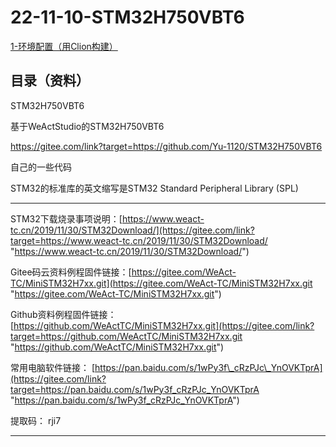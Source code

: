 # 22-11-10-STM32H750VBT6

[1-环境配置（用Clion构建）](1-环境配置（用Clion构建）/1-环境配置（用Clion构建）.md "1-环境配置（用Clion构建）")

## 目录（资料）

STM32H750VBT6

基于WeActStudio的STM32H750VBT6

<https://gitee.com/link?target=https://github.com/Yu-1120/STM32H750VBT6>

自己的一些代码

STM32的标准库的英文缩写是STM32 Standard Peripheral Library (SPL)

***

STM32下载烧录事项说明：[https://www.weact-tc.cn/2019/11/30/STM32Download/](https://gitee.com/link?target=https://www.weact-tc.cn/2019/11/30/STM32Download/ "https://www.weact-tc.cn/2019/11/30/STM32Download/")

Gitee码云资料例程固件链接：[https://gitee.com/WeAct-TC/MiniSTM32H7xx.git](https://gitee.com/WeAct-TC/MiniSTM32H7xx.git "https://gitee.com/WeAct-TC/MiniSTM32H7xx.git")

Github资料例程固件链接： [https://github.com/WeActTC/MiniSTM32H7xx.git](https://gitee.com/link?target=https://github.com/WeActTC/MiniSTM32H7xx.git "https://github.com/WeActTC/MiniSTM32H7xx.git")

常用电脑软件链接： [https://pan.baidu.com/s/1wPy3f\_cRzPJc\_YnOVKTprA](https://gitee.com/link?target=https://pan.baidu.com/s/1wPy3f_cRzPJc_YnOVKTprA "https://pan.baidu.com/s/1wPy3f_cRzPJc_YnOVKTprA")

提取码： rji7

***
